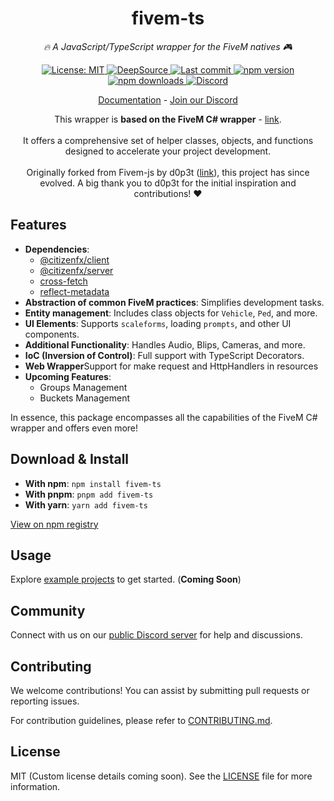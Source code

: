 <h1 style="text-align: center;">fivem-ts</h1>

<p style="text-align: center; font-style: italic;">
  <i>🔥 A JavaScript/TypeScript wrapper for the FiveM natives 🎮</i>
</p>

<p style="text-align: center;">
  <a href="https://github.com/Purpose-Dev/fivem-ts/blob/main/LICENSE">
    <img src="https://img.shields.io/badge/License-MIT-blue.svg?style=flat" alt="License: MIT">
  </a>
  <a href="https://app.deepsource.com/gh/Purpose-Dev/fivem-ts/" target="_blank">
    <img alt="DeepSource" title="DeepSource" src="https://app.deepsource.com/gh/Purpose-Dev/fivem-ts.svg/?label=code+coverage&show_trend=true&token=2hNgZBbR-38Suxh234Im3_ck"/>
  </a>
  <a href="https://github.com/Purpose-Dev/fivem-ts/commits/main">
    <img src="https://img.shields.io/github/last-commit/Purpose-Dev/fivem-ts.svg?style=flat" alt="Last commit">
  </a>
  <a href="https://www.npmjs.com/package/fivem-ts">
    <img src="https://img.shields.io/npm/v/fivem-ts?style=flat" alt="npm version">
  </a>
  <a href="https://www.npmjs.com/package/fivem-ts">
    <img src="https://img.shields.io/npm/dm/fivem-ts?style=flat" alt="npm downloads">
  </a>
  <a href="https://discord.gg/TUAFYUqHHk">
    <img src="https://img.shields.io/discord/1273215892238372895?label=Discord" alt="Discord">
  </a>
</p>

<p style="text-align: center;">
  <a href="https://purpose-dev.github.io/fivem-ts/">Documentation</a> -
  <a href="https://discord.gg/Rah7Bt4TeJ">Join our Discord</a>
</p>

<p style="text-align: center;">
  This wrapper is <strong>based on the FiveM C# wrapper</strong> - 
  <a href="https://github.com/citizenfx/fivem/tree/master/code/client/clrcore/External">link</a>.
  <br><br>
  It offers a comprehensive set of helper classes, objects, and functions designed to accelerate your project development.
  <br><br>
  Originally forked from Fivem-js by d0p3t (<a href="https://github.com/d0p3t/fivem-js">link</a>), 
  this project has since evolved. A big thank you to d0p3t for the initial inspiration and contributions! ❤️
</p>

<h2>Features</h2>

<ul>
  <li><strong>Dependencies</strong>:
    <ul>
      <li><a href="https://www.npmjs.com/package/@citizenfx/client">@citizenfx/client</a></li>
      <li><a href="https://www.npmjs.com/package/@citizenfx/server">@citizenfx/server</a></li>
      <li><a href="https://www.npmjs.com/package/cross-fetch">cross-fetch</a></li>
      <li><a href="https://www.npmjs.com/package/reflect-metadata">reflect-metadata</a></li>
    </ul>
  </li>
  <li><strong>Abstraction of common FiveM practices</strong>: Simplifies development tasks.</li>
  <li><strong>Entity management</strong>: Includes class objects for <code>Vehicle</code>, <code>Ped</code>, and more.</li>
  <li><strong>UI Elements</strong>: Supports <code>scaleforms</code>, loading <code>prompts</code>, and other UI components.</li>
  <li><strong>Additional Functionality</strong>: Handles Audio, Blips, Cameras, and more.</li>
  <li><strong>IoC (Inversion of Control)</strong>: Full support with TypeScript Decorators.</li>
  <li><strong>Web Wrapper</strong>Support for make request and HttpHandlers in resources</li>
  <li><strong>Upcoming Features</strong>:
    <ul>
      <li>Groups Management</li>
      <li>Buckets Management</li>
    </ul>
  </li>
</ul>

<p>In essence, this package encompasses all the capabilities of the FiveM C# wrapper and offers even more!</p>

<h2>Download & Install</h2>

<ul>
  <li><strong>With npm</strong>: <code>npm install fivem-ts</code></li>
  <li><strong>With pnpm</strong>: <code>pnpm add fivem-ts</code></li>
  <li><strong>With yarn</strong>: <code>yarn add fivem-ts</code></li>
</ul>

<p><a href="https://www.npmjs.com/package/fivem-ts">View on npm registry</a></p>

<h2>Usage</h2>

<p>Explore <a href="https://github.com/Purpose-Dev/fivem-ts/tree/main/examples">example projects</a> to get started. (<strong>Coming Soon</strong>)</p>

<h2>Community</h2>

<p>Connect with us on our <a href="https://discord.gg/Rah7Bt4TeJ">public Discord server</a> for help and discussions.</p>

<h2>Contributing</h2>

<p>We welcome contributions! You can assist by submitting pull requests or reporting issues.</p>

<p>For contribution guidelines, please refer to <a href="./CONTRIBUTING.md">CONTRIBUTING.md</a>.</p>

<h2>License</h2>

<p>MIT (Custom license details coming soon). See the <a href="https://github.com/Purpose-Dev/fivem-ts/blob/main/LICENSE">LICENSE</a> file for more information.</p>
